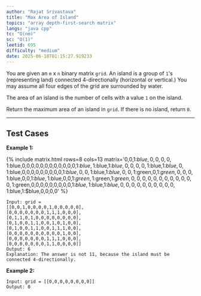 ```yaml
---
author: "Rajat Srivastava"
title: "Max Area of Island"
topics: "array depth-first-search matrix"
langs: "java cpp"
tc: "O(nm)"
sc: "O(1)"
leetid: 695
difficulty: "medium"
date: 2025-06-18T01:15:27.919233
---
```


You are given an `m` x `n` binary matrix `grid`. An island is a group of `1`'s (representing land) connected
4-directionally (horizontal or vertical.)
You may assume all four edges of the grid are surrounded by water.

The area of an island is the number of cells with a value `1` on the island.

Return the maximum area of an island in `grid`. If there is no island, return `0`.

---

## Test Cases

**Example 1:**

{% include matrix.html rows=8 cols=13 matrix='0,0,1:$blue,0,0,0,0,1:$blue,0,0,0,0,0,0,0,0,0,0,0,0,1:$blue,1:$blue,1:$blue,0,0,0,0,1:$blue,1:$blue,0,1:$blue,0,0,0,0,0,0,0,0,0,1:$blue,0,0,1:$blue,1:$blue,0,0,1:$green,0,1:$green,0,0,0,1:$blue,0,0,1:$blue,1:$blue,0,0,1:$green,1:$green,1:$green,0,0,0,0,0,0,0,0,0,0,0,0,1:$green,0,0,0,0,0,0,0,0,0,1:$blue,1:$blue,1:$blue,0,0,0,0,0,0,0,0,0,0,1:$blue,1:$blue,0,0,0,0' %}

```
Input: grid = 
[[0,0,1,0,0,0,0,1,0,0,0,0,0],
[0,0,0,0,0,0,0,1,1,1,0,0,0],
[0,1,1,0,1,0,0,0,0,0,0,0,0],
[0,1,0,0,1,1,0,0,1,0,1,0,0],
[0,1,0,0,1,1,0,0,1,1,1,0,0],
[0,0,0,0,0,0,0,0,0,0,1,0,0],
[0,0,0,0,0,0,0,1,1,1,0,0,0],
[0,0,0,0,0,0,0,1,1,0,0,0,0]]
Output: 6
Explanation: The answer is not 11, because the island must be connected 4-directionally.
```

**Example 2:**

```
Input: grid = [[0,0,0,0,0,0,0,0]]
Output: 0
```